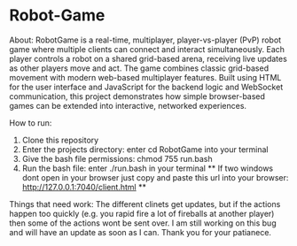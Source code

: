 # Robot-Game
About:
RobotGame is a real-time, multiplayer, player-vs-player (PvP) robot game where multiple clients can connect and interact simultaneously. Each player controls a robot on a shared grid-based arena, receiving live updates as other players move and act. The game combines classic grid-based movement with modern web-based multiplayer features.
Built using HTML for the user interface and JavaScript for the backend logic and WebSocket communication, this project demonstrates how simple browser-based games can be extended into interactive, networked experiences.


How to run:
1. Clone this repository
2. Enter the projects directory: enter cd RobotGame into your terminal
3. Give the bash file permissions: chmod 755 run.bash
4. Run the bash file: enter ./run.bash in your terminal 
** If two windows dont open in your browser just copy and paste this url into your browser: http://127.0.0.1:7040/client.html **


Things that need work: 
The different clinets get updates, but if the actions happen too quickly (e.g. you rapid fire a lot of fireballs at another player) then some of the actions wont be sent over. I am still working on this bug and will have an update as soon as I can. Thank you for your patianece. 